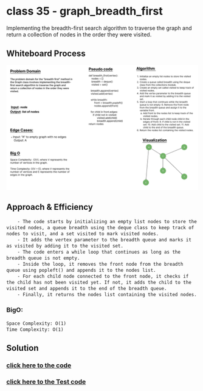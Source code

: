 # class 35 - graph_breadth_first

Implementing the breadth-first search algorithm to traverse the graph and return a collection of nodes in the order they were visited.

## Whiteboard Process
![whiteboard](../assest/graph_breadth_first_wh.png)

## Approach & Efficiency
        - The code starts by initializing an empty list nodes to store the visited nodes, a queue breadth using the deque class to keep track of nodes to visit, and a set visited to mark visited nodes.
        - It adds the vertex parameter to the breadth queue and marks it as visited by adding it to the visited set.
        - The code enters a while loop that continues as long as the breadth queue is not empty.
        - Inside the loop, it removes the front node from the breadth queue using popleft() and appends it to the nodes list.
        - For each child node connected to the front node, it checks if the child has not been visited yet. If not, it adds the child to the   visited set and appends it to the end of the breadth queue.
        - Finally, it returns the nodes list containing the visited nodes.

### BigO:
    Space Complexity: O(1) 
    Time Complexity: O(1) 

## Solution
### [click here to the  code](./graph_breadth_first.py)
### [click here to the Test code](../tests/test_graph_breath_first.py)
